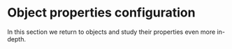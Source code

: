 # Object properties configuration

In this section we return to objects and study their properties even more in-depth.

